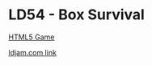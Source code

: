 # LD54 - Box Survival

[HTML5 Game](https://burnedkirby.com/ld54)

[ldjam.com link](https://ldjam.com/events/ludum-dare/54/ld54-box-survival)
